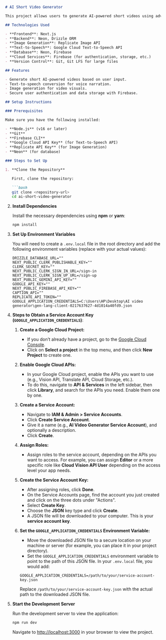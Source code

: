 
```markdown
# AI Short Video Generator

This project allows users to generate AI-powered short videos using advanced technologies such as Gemini, Google Cloud Text-to-Speech API, Replicate Image API, and more. The frontend is built using **Next.js**, with backend services powered by **Neon**, **Drizzle ORM**, and **Firebase**.

## Technologies Used

- **Frontend**: Next.js
- **Backend**: Neon, Drizzle ORM
- **Image Generation**: Replicate Image API
- **Text-to-Speech**: Google Cloud Text-to-Speech API
- **Database**: Neon, Firebase
- **Cloud Services**: Firebase (for authentication, storage, etc.)
- **Version Control**: Git, Git LFS for large files

## Features

- Generate short AI-powered videos based on user input.
- Text-to-speech conversion for voice narration.
- Image generation for video visuals.
- Secure user authentication and data storage with Firebase.

## Setup Instructions

### Prerequisites

Make sure you have the following installed:

- **Node.js** (v16 or later)
- **Git**
- **Firebase CLI**
- **Google Cloud API Key** (for Text-to-Speech API)
- **Replicate API Key** (for Image Generation)
- **Neon** (for database)

### Steps to Set Up

1. **Clone the Repository**

   First, clone the repository:

   ```bash
   git clone <repository-url>
   cd ai-short-video-generator
   ```

2. **Install Dependencies**

   Install the necessary dependencies using **npm** or **yarn**:

   ```bash
   npm install
   ```

3. **Set Up Environment Variables**

   You will need to create a `.env.local` file in the root directory and add the following environment variables (replace with your actual values):

   ```dotenv
   DRIZZLE_DATABASE_URL=""
   NEXT_PUBLIC_CLERK_PUBLISHABLE_KEY=""
   CLERK_SECRET_KEY=""
   NEXT_PUBLIC_CLERK_SIGN_IN_URL=/sign-in
   NEXT_PUBLIC_CLERK_SIGN_UP_URL=/sign-up
   NEXT_PUBLIC_GEMINI_API_KEY=""
   GOOGLE_API_KEY=""
   NEXT_PUBLIC_FIREBASE_API_KEY=""
   CAPTION_API=""
   REPLICATE_API_TOKEN=""
   GOOGLE_APPLICATION_CREDENTIALS=C:\Users\HP\Desktop\AI video generator\gen-lang-client-0217637627-4d1014a40fd9.json
   ```

4. **Steps to Obtain a Service Account Key (`GOOGLE_APPLICATION_CREDENTIALS`)**:

   1. **Create a Google Cloud Project:**
      - If you don’t already have a project, go to the [Google Cloud Console](https://console.cloud.google.com/).
      - Click on **Select a project** in the top menu, and then click **New Project** to create one.

   2. **Enable Google Cloud APIs:**
      - In your Google Cloud project, enable the APIs you want to use (e.g., Vision API, Translate API, Cloud Storage, etc.).
      - To do this, navigate to **API & Services** in the left sidebar, then click **Library**, and search for the APIs you need. Enable them one by one.

   3. **Create a Service Account:**
      - Navigate to **IAM & Admin > Service Accounts**.
      - Click **Create Service Account**.
      - Give it a name (e.g., **AI Video Generator Service Account**), and optionally a description.
      - Click **Create**.

   4. **Assign Roles:**
      - Assign roles to the service account, depending on the APIs you want to access. For example, you can assign **Editor** or a more specific role like **Cloud Vision API User** depending on the access level your app needs.

   5. **Create the Service Account Key:**
      - After assigning roles, click **Done**.
      - On the Service Accounts page, find the account you just created and click on the three dots under "Actions".
      - Select **Create Key**.
      - Choose the **JSON** key type and click **Create**.
      - A JSON file will be downloaded to your computer. This is your **service account key**.

   6. **Set the `GOOGLE_APPLICATION_CREDENTIALS` Environment Variable:**
      - Move the downloaded JSON file to a secure location on your machine or server (for example, you can place it in your project directory).
      - Set the `GOOGLE_APPLICATION_CREDENTIALS` environment variable to point to the path of this JSON file. In your `.env.local` file, you would add:

      ```dotenv
      GOOGLE_APPLICATION_CREDENTIALS=/path/to/your/service-account-key.json
      ```

      Replace `/path/to/your/service-account-key.json` with the actual path to the downloaded JSON file.

5. **Start the Development Server**

   Run the development server to view the application:

   ```bash
   npm run dev
   ```

   Navigate to [http://localhost:3000](http://localhost:3000) in your browser to view the project.

